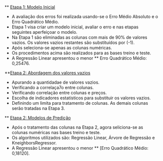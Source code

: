 ** [Etapa 1: Modelo Inicial](https://github.com/nsoledade/HousePrices/blob/main/Etapa1.ipynb)
- A avaliação dos erros foi realizada usando-se o Erro Médio Absoluto e o Erro Quadrático Médio.
- Etapa 1 visa criar um modelo inicial, avaliar o erro e nas etapas seguintes aperfeiçoar o modelo.
- Na Etapa 1 são eliminadas as colunas com mais de 90% de valores vazios. Os valores vazios restantes são substituídos por (-1).
- Após seleciona-se apenas as colunas numéricas.
- Os procedimentos acima são realizados para as bases treino e teste.
- A Regressão Linear apresentou o menor ** Erro Quadrático Médio: 0,25476.


**[Etapa 2: Abordagem dos valores vazios](https://github.com/nsoledade/HousePrices/blob/main/Etapa2.ipynb)
- Apurando a quantidadae de valores vazios.
- Verificando a correlaça7o entre  colunas.
- Verificando correlação entre colunas e preços.
- Escolha de indicadores estatísticos para substituir os valores vazios.
- Definindo um limita para tratamento de colunas. As demais colunas serão tratadas na Etapa 3.

** [Etapa 2: Modelos de Predição](https://github.com/nsoledade/HousePrices/blob/main/Etapa2Modelos.ipynb)
- Após o tratamento das colunas na Etapa 2, agora seliciona-se as colunas numéricas nas bases treino e teste.
- Os algoritmos utilizados são: Regressão Linear, Árvore de Regressão e KneighborsRegressor.
- A Regressão Linear apresentou o menor ** [Erro Quadrático Médio: 0,18120].


